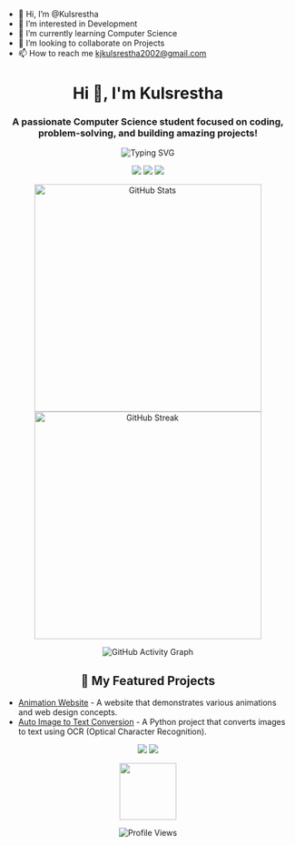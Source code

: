 - 👋 Hi, I’m @Kulsrestha
- 👀 I’m interested in Development
- 🌱 I’m currently learning Computer Science
- 💞️ I’m looking to collaborate on Projects
- 📫 How to reach me kjkulsrestha2002@gmail.com
<!-- Profile Header -->
<h1 align="center">Hi 👋, I'm Kulsrestha</h1>
<h3 align="center">A passionate Computer Science student focused on coding, problem-solving, and building amazing projects!</h3>

<!-- Typing Animation -->
<p align="center">
  <img src="https://readme-typing-svg.demolab.com?font=Fira+Code&weight=500&pause=1000&color=F75C7E&center=true&vCenter=true&width=440&lines=Full-stack+Web+Developer;Passionate+about+Open+Source;Problem+Solver" alt="Typing SVG">
</p>

<!-- Badges (optional) -->
<p align="center">
  <img src="https://img.shields.io/badge/Focus-Web%20Development-blueviolet">
  <img src="https://img.shields.io/badge/Tools-VS%20Code,%20Git,%20GitHub-yellowgreen">
  <img src="https://img.shields.io/badge/Languages-JavaScript,%20Python,%20C++-brightgreen">
</p>

<!-- GitHub Stats Section -->
<p align="center">
  <img width="400px" src="https://github-readme-stats.vercel.app/api?username=Kulsrestha&show_icons=true&theme=tokyonight&hide_border=true" alt="GitHub Stats">
  <img width="400px" src="https://github-readme-streak-stats.herokuapp.com/?user=Kulsrestha&theme=tokyonight&hide_border=true" alt="GitHub Streak">
</p>

<!-- Activity Graph -->
<p align="center">
  <img src="https://github-readme-activity-graph.cyclic.app/graph?username=Kulsrestha&theme=tokyo-night&hide_border=true" alt="GitHub Activity Graph">
</p>

<!-- Featured Projects Section -->
<h2 align="center">🌟 My Featured Projects</h2>
<ul>
  <li><a href="https://github.com/Kulsrestha/Animation_Website">Animation Website</a> - A website that demonstrates various animations and web design concepts.</li>
  <li><a href="https://github.com/Kulsrestha/Auto-Image-to-Text-Conversion">Auto Image to Text Conversion</a> - A Python project that converts images to text using OCR (Optical Character Recognition).</li>
</ul>

<!-- Social Links -->
<p align="center">
  <a href="https://www.linkedin.com/in/kulsrestha-joshi-093828269/" target="_blank"><img src="https://img.shields.io/badge/LinkedIn-Profile-blue?logo=linkedin"></a>
  <a href="https://twitter.com/kulsrestha" target="_blank"><img src="https://img.shields.io/twitter/follow/kulsrestha?style=social"></a>
</p>

<!-- Fun Visuals (Wave GIF) -->
<p align="center">
  <img src="https://media.giphy.com/media/WFZvB7VIXBgiz3oDXE/giphy.gif" width="100">
</p>

<!-- Profile Footer -->
<p align="center">
  <img src="https://komarev.com/ghpvc/?username=Kulsrestha&style=flat-square&color=blueviolet" alt="Profile Views">
</p>


<!---
Kulsrestha/Kulsrestha is a ✨ special ✨ repository because its `README.md` (this file) appears on your GitHub profile.
You can click the Preview link to take a look at your changes.
--->
